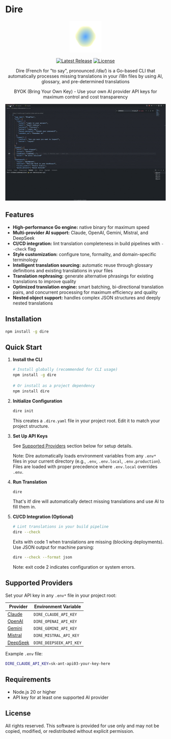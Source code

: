 # Dire

<p align="center">
<img src="https://raw.githubusercontent.com/juliandreas/dire-cli/refs/heads/main/assets/dire.png" alt="Dire Logo">
</p>

<p align="center">
    <a href="https://github.com/juliandreas/dire-cli/releases"><img src="https://img.shields.io/github/release/juliandreas/dire-cli" alt="Latest Release"></a>
    <a href="https://github.com/juliandreas/dire-cli/blob/main/LICENSE"><img src="https://img.shields.io/badge/license-freeware-black" alt="License"></a>
</p>

<p align="center">
Dire (French for "to say", pronounced <em>/diʁ/</em>) is a Go-based CLI that automatically processes missing translations in your i18n files by using AI, glossary, and pre-determined translations
</p>

<p align="center">
BYOK (Bring Your Own Key) - Use your own AI provider API keys for maximum control and cost transparency
</p>

<p align="center">
<img src="https://raw.githubusercontent.com/juliandreas/dire-cli/refs/heads/main/assets/demo.gif" alt="Dire Demo" width="800">
</p>

## Features

- **High-performance Go engine:** native binary for maximum speed
- **Multi-provider AI support:** Claude, OpenAI, Gemini, Mistral, and DeepSeek
- **CI/CD integration:** lint translation completeness in build pipelines with `--check` flag
- **Style customization:** configure tone, formality, and domain-specific terminology
- **Intelligent translation sourcing:** automatic reuse through glossary definitions and existing translations in your files
- **Translation rephrasing:** generate alternative phrasings for existing translations to improve quality
- **Optimized translation engine:** smart batching, bi-directional translation pairs, and concurrent processing for maximum efficiency and quality
- **Nested object support:** handles complex JSON structures and deeply nested translations

## Installation

```bash
npm install -g dire
```

## Quick Start

1. **Install the CLI**

   ```bash
   # Install globally (recommended for CLI usage)
   npm install -g dire

   # Or install as a project dependency
   npm install dire
   ```

2. **Initialize Configuration**

   ```bash
   dire init
   ```

   This creates a `.dire.yaml` file in your project root. Edit it to match your project structure.

3. **Set Up API Keys**

   See [Supported Providers](#supported-providers) section below for setup details.

   Note: Dire automatically loads environment variables from any `.env*` files in your current directory (e.g., `.env`, `.env.local`, `.env.production`). Files are loaded with proper precedence where `.env.local` overrides `.env`.

4. **Run Translation**

   ```bash
   dire
   ```

   That's it! dire will automatically detect missing translations and use AI to fill them in.

5. **CI/CD Integration (Optional)**
   ```bash
   # Lint translations in your build pipeline
   dire --check
   ```
   Exits with code 1 when translations are missing (blocking deployments). Use JSON output for machine parsing:
   ```bash
   dire --check --format json
   ```
   Note: exit code 2 indicates configuration or system errors.

## Supported Providers

Set your API key in any `.env*` file in your project root:

| Provider                             | Environment Variable    |
| ------------------------------------ | ----------------------- |
| [Claude](https://www.anthropic.com/) | `DIRE_CLAUDE_API_KEY`   |
| [OpenAI](https://openai.com/)        | `DIRE_OPENAI_API_KEY`   |
| [Gemini](https://gemini.google.com/) | `DIRE_GEMINI_API_KEY`   |
| [Mistral](https://mistral.ai/)       | `DIRE_MISTRAL_API_KEY`  |
| [DeepSeek](https://deepseek.com/)    | `DIRE_DEEPSEEK_API_KEY` |

Example `.env` file:

```bash
DIRE_CLAUDE_API_KEY=sk-ant-api03-your-key-here
```

## Requirements

- Node.js 20 or higher
- API key for at least one supported AI provider

## License

All rights reserved. This software is provided for use only and may not be copied, modified, or redistributed without explicit permission.

